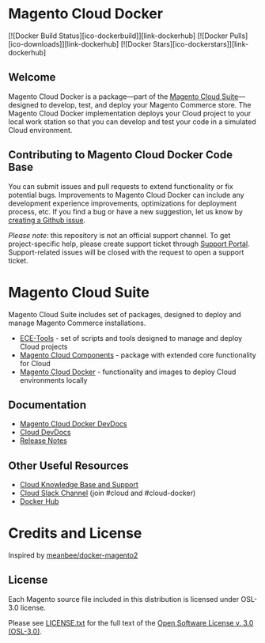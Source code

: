 # Magento Cloud Docker

[![Docker Build Status][ico-dockerbuild]][link-dockerhub]
[![Docker Pulls][ico-downloads]][link-dockerhub]
[![Docker Stars][ico-dockerstars]][link-dockerhub]

## Welcome
Magento Cloud Docker is a package—part of the [Magento Cloud Suite](#magento-cloud-suite)—designed to develop, test, and deploy your Magento Commerce store. The Magento Cloud Docker implementation deploys your Cloud project to your local work station so that you can develop and test your code in a simulated Cloud environment.

## Contributing to Magento Cloud Docker Code Base
You can submit issues and pull requests to extend functionality or fix potential bugs. Improvements to Magento Cloud Docker can include any development experience improvements, optimizations for deployment process, etc. If you find a bug or have a new suggestion, let us know by [creating a Github issue](https://github.com/magento/magento-cloud-docker/issues).

*Please note:* this repository is not an official support channel. To get project-specific help, please create support ticket through [Support Portal](https://support.magento.com). Support-related issues will be closed with the request to open a support ticket.

# Magento Cloud Suite
Magento Cloud Suite includes set of packages, designed to deploy and manage Magento Commerce installations.
- [ECE-Tools](https://github.com/magento/ece-tools) - set of scripts and tools designed to manage and deploy Cloud projects
- [Magento Cloud Components](https://github.com/magento/magento-cloud-components) - package with extended core functionality for Cloud
- [Magento Cloud Docker](https://github.com/magento/magento-cloud-docker) - functionality and images to deploy Cloud environments locally

## Documentation
- [Magento Cloud Docker DevDocs](https://devdocs.magento.com/guides/v2.3/cloud/docker/docker-config.html)
- [Cloud DevDocs](https://devdocs.magento.com/guides/v2.2/cloud/bk-cloud.html)
- [Release Notes](https://github.com/magento/ece-tools/releases)

## Other Useful Resources
- [Cloud Knowledge Base and Support](https://support.magento.com)
- [Cloud Slack Channel](https://magentocommeng.slack.com) (join #cloud and #cloud-docker)
- [Docker Hub](https://hub.docker.com/r/magento/)

# Credits and License
Inspired by [meanbee/docker-magento2](https://github.com/meanbee/docker-magento2)

## License
Each Magento source file included in this distribution is licensed under OSL-3.0 license.

Please see [LICENSE.txt](https://github.com/magento/ece-tools/blob/develop/LICENSE.txt) for the full text of the [Open Software License v. 3.0 (OSL-3.0)](http://opensource.org/licenses/osl-3.0.php).
